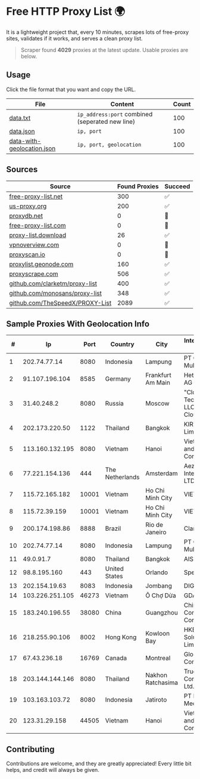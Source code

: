 
# Free HTTP Proxy List 🌍

It is a lightweight project that, every 10 minutes, scrapes lots of free-proxy sites, validates if it works, and serves a clean proxy list.


> Scraper found **4029** proxies at the latest update. Usable proxies are below.

## Usage

Click the file format that you want and copy the URL.


|File|Content|Count|
|----|-------|-----|
|[data.txt](https://raw.githubusercontent.com/themiralay/Proxy-List-World/master/data.txt)|`ip_address:port` combined (seperated new line)|100|
|[data.json](https://raw.githubusercontent.com/themiralay/Proxy-List-World/master/data.json)|`ip, port`|100|
|[data-with-geolocation.json](https://raw.githubusercontent.com/themiralay/Proxy-List-World/master/data-with-geolocation.json)|`ip, port, geolocation`|100|

## Sources

|Source|Found Proxies|Succeed|
|------|-------------|-------|
|[free-proxy-list.net](https://free-proxy-list.net)|300|✅|
|[us-proxy.org](https://www.us-proxy.org)|200|✅|
|[proxydb.net](http://proxydb.net)|0|🚫|
|[free-proxy-list.com](https://free-proxy-list.com/?page=&port=&type%5B%5D=http&type%5B%5D=https&up_time=0&search=Search)|0|🚫|
|[proxy-list.download](https://www.proxy-list.download/HTTP)|26|✅|
|[vpnoverview.com](https://vpnoverview.com/privacy/anonymous-browsing/free-proxy-servers)|0|🚫|
|[proxyscan.io](https://www.proxyscan.io)|0|🚫|
|[proxylist.geonode.com](https://proxylist.geonode.com/api/proxy-list?limit=300&page=1&sort_by=lastChecked&sort_type=desc&protocols=http,https)|160|✅|
|[proxyscrape.com](https://api.proxyscrape.com/v2/?request=displayproxies&protocol=http&timeout=10000&country=all&ssl=all&anonymity=all)|506|✅|
|[github.com/clarketm/proxy-list](https://raw.githubusercontent.com/clarketm/proxy-list/master/proxy-list-raw.txt)|400|✅|
|[github.com/monosans/proxy-list](https://raw.githubusercontent.com/monosans/proxy-list/main/proxies/http.txt)|348|✅|
|[github.com/TheSpeedX/PROXY-List](https://raw.githubusercontent.com/TheSpeedX/PROXY-List/master/http.txt)|2089|✅|


## Sample Proxies With Geolocation Info

|#|Ip|Port|Country|City|Internet Service Provider|
|-|--|----|-------|----|-------------------------|
|1|202.74.77.14|8080|Indonesia|Lampung|PT Giga Patra Multimedia|
|2|91.107.196.104|8585|Germany|Frankfurt Am Main|Hetzner Online AG|
|3|31.40.248.2|8080|Russia|Moscow|"Cloud Technologies" LLC trading as Cloud.ru|
|4|202.173.220.50|1122|Thailand|Bangkok|KIRZ Company Limited|
|5|113.160.132.195|8080|Vietnam|Hanoi|VietNam Post and Telecom Corporation|
|6|77.221.154.136|444|The Netherlands|Amsterdam|Aeza International LTD|
|7|115.72.165.182|10001|Vietnam|Ho Chi Minh City|VIETELmetro|
|8|115.72.39.159|10001|Vietnam|Ho Chi Minh City|VIETELmetro|
|9|200.174.198.86|8888|Brazil|Rio de Janeiro|Claro S.A|
|10|202.74.77.14|8080|Indonesia|Lampung|PT Giga Patra Multimedia|
|11|49.0.91.7|8080|Thailand|Bangkok|AIS-Fibre|
|12|98.8.195.160|443|United States|Orlando|Spectrum|
|13|202.154.19.63|8083|Indonesia|Jombang|DIGITNET|
|14|103.226.251.105|46273|Vietnam|Ô Chợ Dừa|GDATA|
|15|183.240.196.55|38080|China|Guangzhou|China Mobile Communications Corporation|
|16|218.255.90.106|8002|Hong Kong|Kowloon Bay|HKBN Enterprise Solutions HK Limited|
|17|67.43.236.18|16769|Canada|Montreal|GloboTech Communications|
|18|203.144.144.146|8080|Thailand|Nakhon Ratchasima|True Internet Corporation CO. Ltd.|
|19|103.163.103.72|8080|Indonesia|Jatiroto|PT Mamura Inter Media|
|20|123.31.29.158|44505|Vietnam|Hanoi|VietNam Post and Telecom Corporation|



## Contributing

Contributions are welcome, and they are greatly appreciated! Every
little bit helps, and credit will always be given.

